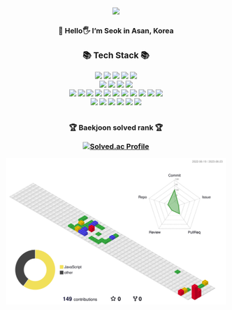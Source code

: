 ###

<p align=center>
<img src="https://capsule-render.vercel.app/api?type=waving&color=0:24c6dc,100:514a9d&height=150&section=header&text=mynameis%20seok&fontSize=40&fontAlign=80&fontAlignY=20&fontColor=221E52" />
</p>

<h3 align=center> 
🌱 Hello🖐 I’m Seok in Asan, Korea 
	
<div>
	
<h3 align="center">📚 Tech Stack 📚</h3>
<div align="center">
	<img src="https://img.shields.io/badge/Java-007396?style=flat-square&logo=Java&logoColor=white"/>
	<img src="https://img.shields.io/badge/python-3776AB?style=flat-square&logo=python&logoColor=white"/>
	<img src="https://img.shields.io/badge/Node.js-339933?style=flat-square&logo=Node.js&logoColor=white"/>
	<img src="https://img.shields.io/badge/spring-6DB33F?style=flat-square&logo=spring&logoColor=white"/>
	<img src="https://img.shields.io/badge/springboot-6DB33F?style=flat-square&logo=springboot&logoColor=white"/>
	<br>
	<img src="https://img.shields.io/badge/Oracle-F80000?style=flat-square&logo=Oracle&logoColor=white"/>
	<img src="https://img.shields.io/badge/mysql-4479A1?style=flat-square&logo=mysql&logoColor=white"/>
	<img src="https://img.shields.io/badge/firebase-FFCA28?style=flat-square&logo=firebase&logoColor=white"/>
	<img src="https://img.shields.io/badge/aws-232F3E?style=flat-square&logo=amazonaws&logoColor=white"/>
	<br>
	<img src="https://img.shields.io/badge/html5-E34F26?style=flat-square&logo=html5&logoColor=white"/>
	<img src="https://img.shields.io/badge/css3-1572B6?style=flat-square&logo=css3&logoColor=white"/>
	<img src="https://img.shields.io/badge/sass-CC6699?style=flat-square&logo=sass&logoColor=white"/>
	<img src="https://img.shields.io/badge/Javascript-F7DF1E?style=flat-square&logo=javascript&logoColor=white"/>
	<img src="https://img.shields.io/badge/typescript-3178C6?style=flat-square&logo=typescript&logoColor=white"/>
	<img src="https://img.shields.io/badge/jsp-F37626?style=flat-square&logo=jsp&logoColor=white"/>
	<img src="https://img.shields.io/badge/React-1d253a?style=flat-square&logo=React&logoColor=62dafc"/>
	<img src="https://img.shields.io/badge/ReactNative-3cbbdf?style=flat-square&logo=React&logoColor=white"/>
	<img src="https://img.shields.io/badge/vue.js-4FC08D?style=flat-square&logo=vuedotjs&logoColor=white"/>
	<img src="https://img.shields.io/badge/flutter-02569B?style=flat-square&logo=flutter&logoColor=white"/>
	<img src="https://img.shields.io/badge/next.js-000000?style=flat-square&logo=nextdotjs&logoColor=white"/>
	<br>
	<img src="https://img.shields.io/badge/bootstrap-7952B3?style=flat-square&logo=bootstrap&logoColor=white"/>
	<img src="https://img.shields.io/badge/tailwind-06B6D4?style=flat-square&logo=tailwindcss&logoColor=white"/>
	<img src="https://img.shields.io/badge/redux-764ABC?style=flat-square&logo=redux&logoColor=white"/>
	<img src="https://img.shields.io/badge/photoshop-31A8FF?style=flat-square&logo=adobephotoshop&logoColor=white"/>
	<img src="https://img.shields.io/badge/xd-FF61F6?style=flat-square&logo=adobexd&logoColor=white"/>
	<img src="https://img.shields.io/badge/premierepro-9999FF?style=flat-square&logo=adobepremierepro&logoColor=white"/>
</div>
<br>
<p>🏆 Baekjoon solved rank 🏆</p>
	
[![Solved.ac Profile](http://mazassumnida.wtf/api/v2/generate_badge?boj=qhtjr7583)](https://solved.ac/qhtjr7583)
</div>

![](./profile-3d-contrib/profile-gitblock.svg)

	
